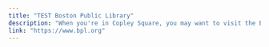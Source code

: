 ```yaml
---
title: "TEST Boston Public Library"
description: "When you're in Copley Square, you may want to visit the BPL"
link: "https://www.bpl.org"
---
```

